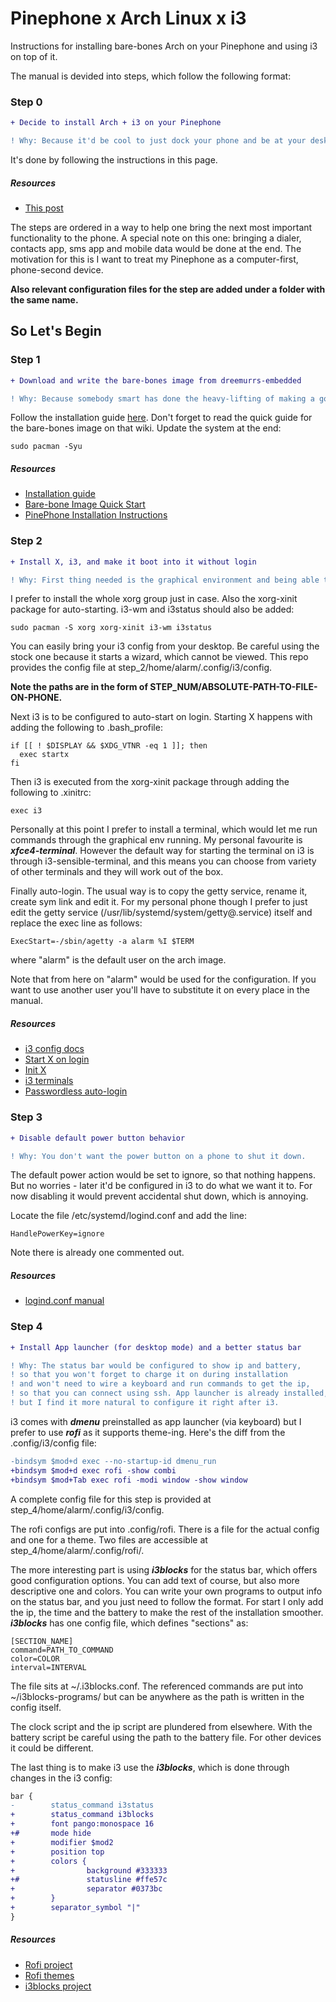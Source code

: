 # Pinephone x Arch Linux x i3

Instructions for installing bare-bones Arch on your Pinephone and using i3 on top of it.

The manual is devided into steps, which follow the following format:
### Step 0
```diff
+ Decide to install Arch + i3 on your Pinephone

! Why: Because it'd be cool to just dock your phone and be at your desktop environment
```
It's done by following the instructions in this page.
##### Resources
- [This post](https://github.com/jedinja/pine-arch-i3)

The steps are ordered in a way to help one bring the next most important functionality to the phone. 
A special note on this one: bringing a dialer, contacts app, sms app and mobile data would be done at the end.
The motivation for this is I want to treat my Pinephone as a computer-first, phone-second device.

**Also relevant configuration files for the step are added under a folder with the same name.**

## So Let's Begin 

### Step 1
```diff
+ Download and write the bare-bones image from dreemurrs-embedded

! Why: Because somebody smart has done the heavy-lifting of making a good image for the Pinephone
```
Follow the installation guide [here](https://github.com/dreemurrs-embedded/Pine64-Arch/wiki/Installation-Guide).
Don't forget to read the quick guide for the bare-bones image on that wiki.
Update the system at the end:
```shell
sudo pacman -Syu
```

##### Resources
- [Installation guide](https://github.com/dreemurrs-embedded/Pine64-Arch/wiki/Installation-Guide)
- [Bare-bone Image Quick Start](https://github.com/dreemurrs-embedded/Pine64-Arch/wiki/Barebone-Image-Quick-Start)
- [PinePhone Installation Instructions](https://wiki.pine64.org/index.php/PinePhone_Installation_Instructions#Installation_to_eMMC_.28Optional.29)

### Step 2
```diff
+ Install X, i3, and make it boot into it without login

! Why: First thing needed is the graphical environment and being able to get into it without keyboard.
```
I prefer to install the whole xorg group just in case. Also the xorg-xinit package for auto-starting. 
i3-wm and i3status should also be added:
```shell
sudo pacman -S xorg xorg-xinit i3-wm i3status
```
You can easily bring your i3 config from your desktop. 
Be careful using the stock one because it starts a wizard, which cannot be viewed.
This repo provides the config file at step_2/home/alarm/.config/i3/config. 

**Note the paths are in the form of STEP_NUM/ABSOLUTE-PATH-TO-FILE-ON-PHONE.**

Next i3 is to be configured to auto-start on login. Starting X happens with adding the following to .bash_profile:
```shell
if [[ ! $DISPLAY && $XDG_VTNR -eq 1 ]]; then
  exec startx
fi
```
Then i3 is executed from the xorg-xinit package through adding the following to .xinitrc:
```shell
exec i3
```
Personally at this point I prefer to install a terminal, which would let me run commands through the graphical env running.
My personal favourite is _**xfce4-terminal**_. However the default way for starting the terminal on i3 is through i3-sensible-terminal,
and this means you can choose from variety of other terminals and they will work out of the box.

Finally auto-login.
The usual way is to copy the getty service, rename it, create sym link and edit it. 
For my personal phone though I prefer to just edit the getty service (/usr/lib/systemd/system/getty@.service) itself
and replace the exec line as follows:
```shell
ExecStart=-/sbin/agetty -a alarm %I $TERM
```
where "alarm" is the default user on the arch image.

Note that from here on "alarm" would be used for the configuration. 
If you want to use another user you'll have to substitute it on every place in the manual. 

##### Resources
- [i3 config docs](https://i3wm.org/docs/userguide.html#configuring)
- [Start X on login](https://wiki.archlinux.org/title/Xinit#Autostart_X_at_login)
- [Init X](https://wiki.archlinux.org/title/Xinit#Configuration)
- [i3 terminals](https://man.archlinux.org/man/i3-sensible-terminal.1.en)
- [Passwordless auto-login](https://unix.stackexchange.com/questions/42359/how-can-i-autologin-to-desktop-with-systemd)

### Step 3
```diff
+ Disable default power button behavior

! Why: You don't want the power button on a phone to shut it down.
```
The default power action would be set to ignore, so that nothing happens. 
But no worries - later it'd be configured in i3 to do what we want it to.
For now disabling it would prevent accidental shut down, which is annoying.

Locate the file /etc/systemd/logind.conf and add the line:
```shell
HandlePowerKey=ignore
```
Note there is already one commented out.

##### Resources
- [logind.conf manual](https://man7.org/linux/man-pages/man5/logind.conf.5.html)

### Step 4
```diff
+ Install App launcher (for desktop mode) and a better status bar

! Why: The status bar would be configured to show ip and battery, 
! so that you won't forget to charge it on during installation
! and won't need to wire a keyboard and run commands to get the ip,
! so that you can connect using ssh. App launcher is already installed,
! but I find it more natural to configure it right after i3. 
```
i3 comes with _**dmenu**_ preinstalled as app launcher (via keyboard) but I prefer to use _**rofi**_ as it supports theme-ing.
Here's the diff from the .config/i3/config file:
```diff
-bindsym $mod+d exec --no-startup-id dmenu_run
+bindsym $mod+d exec rofi -show combi
+bindsym $mod+Tab exec rofi -modi window -show window
```
A complete config file for this step is provided at step_4/home/alarm/.config/i3/config.

The rofi configs are put into .config/rofi. There is a file for the actual config and one for a theme.
Two files are accessible at step_4/home/alarm/.config/rofi/. 

The more interesting part is using _**i3blocks**_ for the status bar, which offers good configuration options.
You can add text of course, but also more descriptive one and colors. 
You can write your own programs to output info on the status bar, and you just need to follow the format.
For start I only add the ip, the time and the battery to make the rest of the installation smoother.
_**i3blocks**_ has one config file, which defines "sections" as:
```shell
[SECTION_NAME]
command=PATH_TO_COMMAND
color=COLOR
interval=INTERVAL
```
The file sits at ~/.i3blocks.conf. 
The referenced commands are put into ~/i3blocks-programs/ but can be anywhere as the path is written in the config itself.

The clock script and the ip script are plundered from elsewhere. 
With the battery script be careful using the path to the battery file. 
For other devices it could be different.

The last thing is to make i3 use the _**i3blocks**_, which is done through changes in the i3 config:
```diff
bar {
-        status_command i3status
+        status_command i3blocks
+        font pango:monospace 16
+#       mode hide
+        modifier $mod2
+        position top
+        colors {
+                background #333333
+#               statusline #ffe57c
+                separator #0373bc
+        }
+        separator_symbol "|"
}
```

##### Resources
- [Rofi project](https://github.com/davatorium/rofi/wiki/Configuring-Rofi)
- [Rofi themes](https://github.com/davatorium/rofi/wiki/Themes)
- [i3blocks project](https://github.com/vivien/i3blocks)




